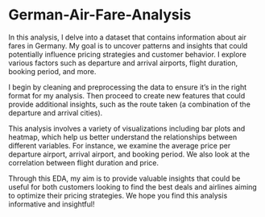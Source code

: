# German-Air-Fare-Analysis
In this analysis, I delve into a dataset that contains information about air fares in Germany. My goal is to uncover patterns and insights that could potentially influence pricing strategies and customer behavior. I explore various factors such as departure and arrival airports, flight duration, booking period, and more.

I begin by cleaning and preprocessing the data to ensure it’s in the right format for my analysis. Then proceed to create new features that could provide additional insights, such as the route taken (a combination of the departure and arrival cities).

This analysis involves a variety of visualizations including bar plots and heatmap, which help us better understand the relationships between different variables. For instance, we examine the average price per departure airport, arrival airport, and booking period. We also look at the correlation between flight duration and price.

Through this EDA, my aim is to provide valuable insights that could be useful for both customers looking to find the best deals and airlines aiming to optimize their pricing strategies. We hope you find this analysis informative and insightful!

